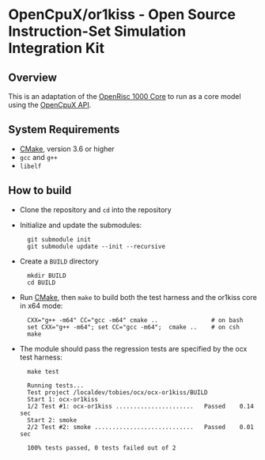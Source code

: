 # OpenCpuX/or1kiss - Open Source Instruction-Set Simulation Integration Kit

## Overview

This is an adaptation of the [OpenRisc 1000 Core](https://github.com/janweinstock/or1kiss)
to run as a core model using the [OpenCpuX API](https://github.com/snps-virtualprototyping/ocx).

## System Requirements
* [CMake](https://cmake.org), version 3.6 or higher
* `gcc` and `g++`
* `libelf`

## How to build

* Clone the repository and `cd` into the repository
* Initialize and update the submodules:

        git submodule init
        git submodule update --init --recursive

* Create a `BUILD` directory

        mkdir BUILD
        cd BUILD

* Run [CMake](https://cmake.org), then `make` to build both the test harness 
  and the or1kiss core in x64 mode:

        CXX="g++ -m64" CC="gcc -m64" cmake ..               # on bash
        set CXX="g++ -m64"; set CC="gcc -m64";  cmake ..    # on csh
        make

* The module should pass the regression tests are specified by the ocx test 
  harness:

        make test

        Running tests...
        Test project /localdev/tobies/ocx/ocx-or1kiss/BUILD
        Start 1: ocx-or1kiss
        1/2 Test #1: ocx-or1kiss ......................   Passed    0.14 sec
        Start 2: smoke
        2/2 Test #2: smoke ............................   Passed    0.01 sec

        100% tests passed, 0 tests failed out of 2


